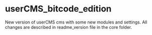 # userCMS_bitcode_edition
New version of userCMS cms with some new modules and settings.
All changes are described in readme_version file in the core folder.
